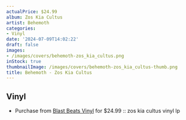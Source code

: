 ```yaml
---
actualPrice: $24.99
album: Zos Kia Cultus
artist: Behemoth
categories:
- Vinyl
date: '2024-07-09T14:02:22'
draft: false
images:
- /images/covers/behemoth-zos_kia_cultus.png
inStock: true
thumbnailImage: /images/covers/behemoth-zos_kia_cultus-thumb.png
title: Behemoth - Zos Kia Cultus
---
```


## Vinyl
* Purchase from [Blast Beats Vinyl](https://blastbeatsvinyl.com/products/behemoth-zos-kia-cultus-vinyl-lp) for $24.99 :: zos kia cultus vinyl lp
